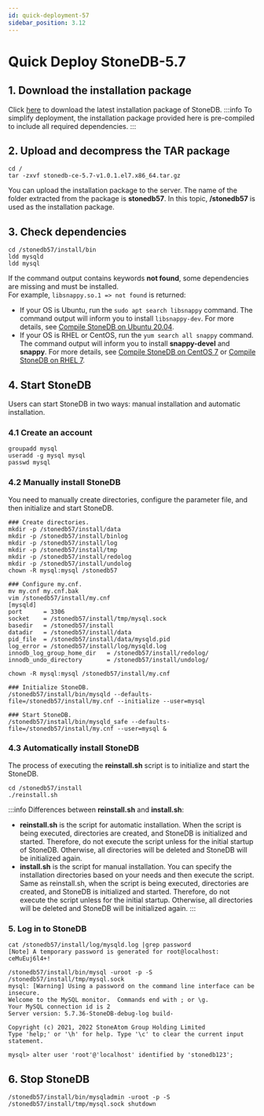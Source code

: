 ```yaml
---
id: quick-deployment-57
sidebar_position: 3.12
---
```


# Quick Deploy StoneDB-5.7
## 1. Download the installation package
Click [here](https://static.stoneatom.com/custom/stonedb-ce-5.7-v1.0.1.el7.x86_64.tar.gz) to download the latest installation package of StoneDB. 
:::info
To simplify deployment, the installation package provided here is pre-compiled to include all required dependencies.
:::
## 2. Upload and decompress the TAR package
```shell
cd /
tar -zxvf stonedb-ce-5.7-v1.0.1.el7.x86_64.tar.gz
```
You can upload the installation package to the server. The name of the folder extracted from the package is **stonedb57**. In this topic, **/stonedb57** is used as the installation package.
## 3. Check dependencies
```shell
cd /stonedb57/install/bin
ldd mysqld
ldd mysql
```
If the command output contains keywords **not found**, some dependencies are missing and must be installed. <br />For example, `libsnappy.so.1 => not found` is returned:

- If your OS is Ubuntu, run the `sudo apt search libsnappy` command. The command output will inform you to install `libsnappy-dev`. For more details, see [Compile StoneDB on Ubuntu 20.04](../../04-developer-guide/00-compiling-methods/compile-using-ubuntu2004/compile-using-ubuntu2004-for-57.md).
- If your OS is RHEL or CentOS, run the `yum search all snappy` command. The command output will inform you to install **snappy-devel** and **snappy**. For more details, see [Compile StoneDB on CentOS 7](../../04-developer-guide/00-compiling-methods/compile-using-centos7/compile-using-centos7-for-57.md) or [Compile StoneDB on RHEL 7](../../04-developer-guide/00-compiling-methods/compile-using-redhat7/compile-using-redhat7-for-57.md).
## 4. Start StoneDB
Users can start StoneDB in two ways: manual installation and automatic installation. 
### 4.1 Create an account
```shell
groupadd mysql
useradd -g mysql mysql
passwd mysql
```
### 4.2 Manually install StoneDB
You need to manually create directories, configure the parameter file, and then initialize and start StoneDB. 
```shell
### Create directories.
mkdir -p /stonedb57/install/data
mkdir -p /stonedb57/install/binlog
mkdir -p /stonedb57/install/log
mkdir -p /stonedb57/install/tmp
mkdir -p /stonedb57/install/redolog
mkdir -p /stonedb57/install/undolog
chown -R mysql:mysql /stonedb57

### Configure my.cnf.
mv my.cnf my.cnf.bak
vim /stonedb57/install/my.cnf
[mysqld]
port      = 3306
socket    = /stonedb57/install/tmp/mysql.sock
basedir   = /stonedb57/install
datadir   = /stonedb57/install/data
pid_file  = /stonedb57/install/data/mysqld.pid
log_error = /stonedb57/install/log/mysqld.log
innodb_log_group_home_dir   = /stonedb57/install/redolog/
innodb_undo_directory       = /stonedb57/install/undolog/

chown -R mysql:mysql /stonedb57/install/my.cnf

### Initialize StoneDB.
/stonedb57/install/bin/mysqld --defaults-file=/stonedb57/install/my.cnf --initialize --user=mysql

### Start StoneDB.
/stonedb57/install/bin/mysqld_safe --defaults-file=/stonedb57/install/my.cnf --user=mysql &
```
### 4.3 Automatically install StoneDB
The process of executing the **reinstall.sh** script is to initialize and start the StoneDB.
```shell
cd /stonedb57/install
./reinstall.sh
```
:::info
Differences between **reinstall.sh** and **install.sh**:

- **reinstall.sh** is the script for automatic installation. When the script is being executed, directories are created, and StoneDB is initialized and started. Therefore, do not execute the script unless for the initial startup of StoneDB. Otherwise, all directories will be deleted and StoneDB will be initialized again.
- **install.sh** is the script for manual installation. You can specify the installation directories based on your needs and then execute the script. Same as reinstall.sh, when the script is being executed, directories are created, and StoneDB is initialized and started. Therefore, do not execute the script unless for the initial startup. Otherwise, all directories will be deleted and StoneDB will be initialized again.
:::

### 5. Log in to StoneDB
```shell
cat /stonedb57/install/log/mysqld.log |grep password
[Note] A temporary password is generated for root@localhost: ceMuEuj6l4+!

/stonedb57/install/bin/mysql -uroot -p -S /stonedb57/install/tmp/mysql.sock
mysql: [Warning] Using a password on the command line interface can be insecure.
Welcome to the MySQL monitor.  Commands end with ; or \g.
Your MySQL connection id is 2
Server version: 5.7.36-StoneDB-debug-log build-

Copyright (c) 2021, 2022 StoneAtom Group Holding Limited
Type 'help;' or '\h' for help. Type '\c' to clear the current input statement.

mysql> alter user 'root'@'localhost' identified by 'stonedb123';
```
## 6. Stop StoneDB
```shell
/stonedb57/install/bin/mysqladmin -uroot -p -S /stonedb57/install/tmp/mysql.sock shutdown
```